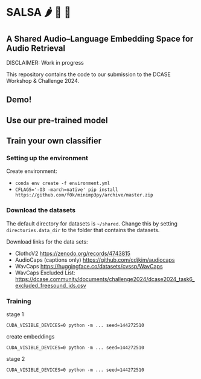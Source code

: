 # SALSA :hot_pepper: :tomato: :dancer:
## A Shared Audio–Language Embedding Space for Audio Retrieval

DISCLAIMER: Work in progress

This repository contains the code to our submission to the DCASE Workshop & Challenge 2024.


## Demo!


## Use our pre-trained model



## Train your own classifier


### Setting up the environment
Create environment:
- `conda env create -f environment.yml`
- `CFLAGS='-O3 -march=native' pip install https://github.com/f0k/minimp3py/archive/master.zip`

### Download the datasets

The default directory for datasets is `~/shared`. Change this by setting `directories.data_dir` to the folder that contains the datasets.

Download links for the data sets:
- ClothoV2 https://zenodo.org/records/4743815
- AudioCaps (captions only) https://github.com/cdjkim/audiocaps
- WavCaps https://huggingface.co/datasets/cvssp/WavCaps
- WavCaps Excluded List: https://dcase.community/documents/challenge2024/dcase2024_task6_excluded_freesound_ids.csv


### Training

stage 1
```
CUDA_VISIBLE_DEVICES=0 python -m ... seed=144272510 

```

create embeddings
```
CUDA_VISIBLE_DEVICES=0 python -m ... seed=144272510 
```

stage 2
```
CUDA_VISIBLE_DEVICES=0 python -m ... seed=144272510
```
